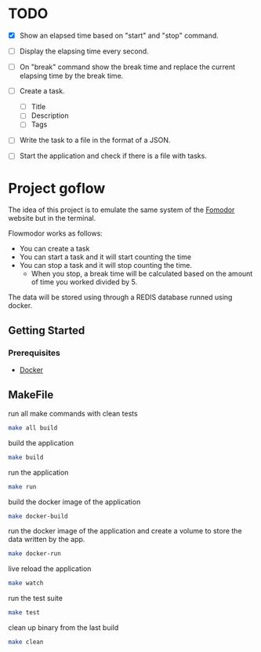 # TODO

- [x] Show an elapsed time based on "start" and "stop" command.
- [ ] Display the elapsing time every second.
- [ ] On "break" command show the break time and replace the current elapsing time by the break time.

- [ ] Create a task.
  - [ ] Title
  - [ ] Description
  - [ ] Tags
- [ ] Write the task to a file in the format of a JSON.
- [ ] Start the application and check if there is a file with tasks.

# Project goflow

The idea of this project is to emulate the same system of the [Fomodor](https://flowmodor.com/)
website but in the terminal.

Flowmodor works as follows:

- You can create a task
- You can start a task and it will start counting the time
- You can stop a task and it will stop counting the time.
  - When you stop, a break time will be calculated based on the amount of
    time you worked divided by 5.

The data will be stored using through a REDIS database runned using docker.

## Getting Started

### Prerequisites

- [Docker](https://docs.docker.com/get-docker/)

## MakeFile

run all make commands with clean tests

```bash
make all build
```

build the application

```bash
make build
```

run the application

```bash
make run
```

build the docker image of the application

```bash
make docker-build
```

run the docker image of the application and create a volume
to store the data written by the app.

```bash
make docker-run
```

live reload the application

```bash
make watch
```

run the test suite

```bash
make test
```

clean up binary from the last build

```bash
make clean
```
